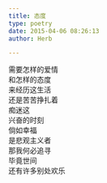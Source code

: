 ```yaml
---  
title: 态度  
type: poetry  
date: 2015-04-06 08:26:13  
author: Herb  

---  
```

需要怎样的爱情  
和怎样的态度  
来经历这生活  
还是苦苦挣扎着  
痴迷这  
兴奋的时刻    
倘如幸福  
是悲观主义者  
那我何必追寻  
毕竟世间  
还有许多别处欢乐